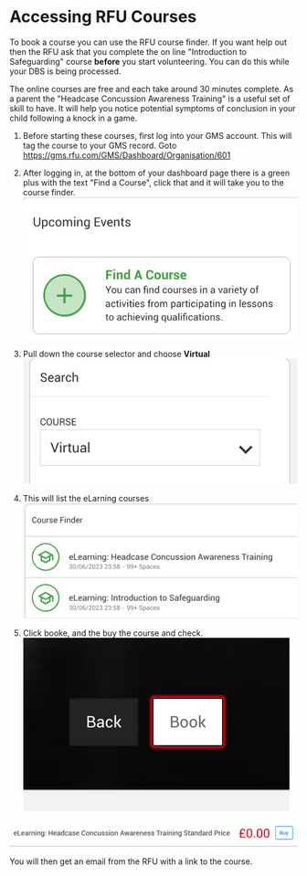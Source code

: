 # Accessing RFU Courses

To book a course you can use the RFU course finder. If you want help out then the RFU ask that you complete the on line "Introduction to Safeguarding" course **before** you start volunteering. You can do this while your DBS is being processed.

The online courses are free and each take around 30 minutes complete. As a parent the "Headcase Concussion Awareness Training" is a useful set of skill to have. It will help you notice potential symptoms of conclusion in your child following a knock in a game.

1. Before starting these courses, first log into your GMS account. This will tag the course to your GMS record. Goto https://gms.rfu.com/GMS/Dashboard/Organisation/601

1. After logging in, at the bottom of your dashboard page there is a green plus with the text "Find a Course", click that and it will take you to the course finder.
   ![](images/find-a-course.png)

1. Pull down the course selector and choose **Virtual**
![](images/course-selection-drop-down.png)

1. This will list the eLarning courses
![](images/course-list.png)

1. Click booke, and the buy the course and check.
![](images/book.png)

![](images/buy.png)

You will then get an email from the RFU with a link to the course.
